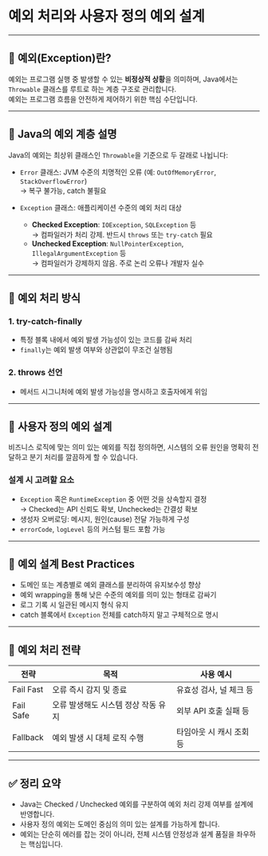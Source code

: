 # 예외 처리와 사용자 정의 예외 설계

---

## 🔹 예외(Exception)란?

예외는 프로그램 실행 중 발생할 수 있는 **비정상적 상황**을 의미하며, Java에서는 `Throwable` 클래스를 루트로 하는 계층 구조로 관리합니다.  
예외는 프로그램 흐름을 안전하게 제어하기 위한 핵심 수단입니다.

---

## 🔹 Java의 예외 계층 설명

Java의 예외는 최상위 클래스인 `Throwable`을 기준으로 두 갈래로 나뉩니다:

- `Error` 클래스: JVM 수준의 치명적인 오류 (예: `OutOfMemoryError`, `StackOverflowError`)  
  → 복구 불가능, catch 불필요
- `Exception` 클래스: 애플리케이션 수준의 예외 처리 대상

  - **Checked Exception**: `IOException`, `SQLException` 등  
    → 컴파일러가 처리 강제. 반드시 `throws` 또는 `try-catch` 필요
  - **Unchecked Exception**: `NullPointerException`, `IllegalArgumentException` 등  
    → 컴파일러가 강제하지 않음. 주로 논리 오류나 개발자 실수

---

## 🔹 예외 처리 방식

### 1. try-catch-finally  
- 특정 블록 내에서 예외 발생 가능성이 있는 코드를 감싸 처리  
- `finally`는 예외 발생 여부와 상관없이 무조건 실행됨

### 2. throws 선언  
- 메서드 시그니처에 예외 발생 가능성을 명시하고 호출자에게 위임

---

## 🔹 사용자 정의 예외 설계

비즈니스 로직에 맞는 의미 있는 예외를 직접 정의하면, 시스템의 오류 원인을 명확히 전달하고 분기 처리를 깔끔하게 할 수 있습니다.

### 설계 시 고려할 요소

- `Exception` 혹은 `RuntimeException` 중 어떤 것을 상속할지 결정  
  → Checked는 API 신뢰도 확보, Unchecked는 간결성 확보
- 생성자 오버로딩: 메시지, 원인(cause) 전달 가능하게 구성
- `errorCode`, `logLevel` 등의 커스텀 필드 포함 가능

---

## 🔹 예외 설계 Best Practices

- 도메인 또는 계층별로 예외 클래스를 분리하여 유지보수성 향상
- 예외 wrapping을 통해 낮은 수준의 예외를 의미 있는 형태로 감싸기
- 로그 기록 시 일관된 메시지 형식 유지
- catch 블록에서 `Exception` 전체를 catch하지 말고 구체적으로 명시

---

## 🔹 예외 처리 전략

| 전략       | 목적                              | 사용 예시                     |
|------------|-----------------------------------|-------------------------------|
| Fail Fast  | 오류 즉시 감지 및 종료            | 유효성 검사, 널 체크 등       |
| Fail Safe  | 오류 발생해도 시스템 정상 작동 유지 | 외부 API 호출 실패 등         |
| Fallback   | 예외 발생 시 대체 로직 수행        | 타임아웃 시 캐시 조회 등       |

---

## ✅ 정리 요약

- Java는 Checked / Unchecked 예외를 구분하여 예외 처리 강제 여부를 설계에 반영합니다.
- 사용자 정의 예외는 도메인 중심의 의미 있는 설계를 가능하게 합니다.
- 예외는 단순히 에러를 잡는 것이 아니라, 전체 시스템 안정성과 설계 품질을 좌우하는 핵심입니다.
